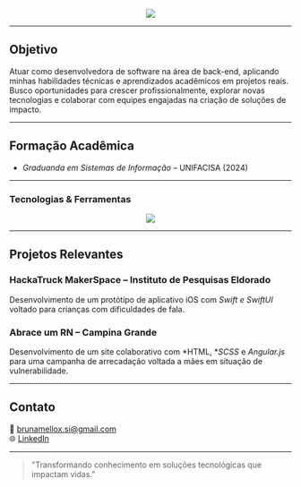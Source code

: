 <p align="center">
  <img src="https://readme-typing-svg.demolab.com?font=Fira+Code&size=24&duration=3000&pause=1000&color=6C63FF&center=true&vCenter=true&width=600&lines=Bruna+Mello+%E2%80%A2+Desenvolvedora+Back-end" />
</p>

---

## Objetivo
Atuar como desenvolvedora de software na área de back-end, aplicando minhas habilidades técnicas e aprendizados acadêmicos em projetos reais. Busco oportunidades para crescer profissionalmente, explorar novas tecnologias e colaborar com equipes engajadas na criação de soluções de impacto.

---

## Formação Acadêmica
- *Graduanda em Sistemas de Informação* – UNIFACISA (2024)

---

### Tecnologias & Ferramentas

<p align="center">
  <img src="https://skillicons.dev/icons?i=java,spring,swift,python,mysql,postgresql,git" />
</p>

---

##  Projetos Relevantes

###  HackaTruck MakerSpace – Instituto de Pesquisas Eldorado
Desenvolvimento de um protótipo de aplicativo iOS com *Swift e SwiftUI* voltado para crianças com dificuldades de fala.

###  Abrace um RN – Campina Grande
Desenvolvimento de um site colaborativo com *HTML, **SCSS* e *Angular.js* para uma campanha de arrecadação voltada a mães em situação de vulnerabilidade.

---

##  Contato
📧 brunamellox.si@gmail.com  
🌐 [LinkedIn](https://www.linkedin.com/in/bruna-mello-7a29a52b7/)

---

> "Transformando conhecimento em soluções tecnológicas que impactam vidas."
